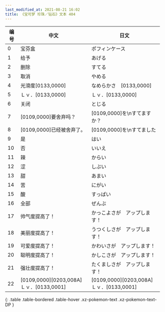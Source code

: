 ```yaml
---
last_modified_at: 2021-08-21 16:02
title: 《宝可梦 珍珠／钻石》文本 404
---
```

| 编号 | 中文 | 日文 |
| ---- | ---- | ---- |
| 0 | 宝芬盒 | ポフィンケース |
| 1 | 给予 | あげる |
| 2 | 删除 | すてる |
| 3 | 取消 | やめる |
| 4 | 光滑度[0133,0000] | なめらかさ　[0133,0000] |
| 5 | Ｌｖ．[0133,0000] | Ｌｖ．[0133,0000] |
| 6 | 关闭 | とじる |
| 7 | [0109,0000]要舍弃吗？ | [0109,0000]を\nすてますか？ |
| 8 | [0109,0000]已经被舍弃了。 | [0109,0000]を\nすてました |
| 9 | 是 | はい |
| 10 | 否 | いいえ |
| 11 | 辣 | からい |
| 12 | 涩 | しぶい |
| 13 | 甜 | あまい |
| 14 | 苦 | にがい |
| 15 | 酸 | すっぱい |
| 16 | 全部 | ぜんぶ |
| 17 | 帅气度提高了！ | かっこよさが　アップします！ |
| 18 | 美丽度提高了！ | うつくしさが　アップします！ |
| 19 | 可爱度提高了！ | かわいさが　アップします！ |
| 20 | 聪明度提高了！ | かしこさが　アップします！ |
| 21 | 强壮度提高了！ | たくましさが　アップします！ |
| 22 | [0109,0000][0203,008A]Ｌｖ．[0133,0001] | [0109,0000][0203,008A]Ｌｖ．[0133,0001] |
{: .table .table-bordered .table-hover .xz-pokemon-text .xz-pokemon-text-DP }